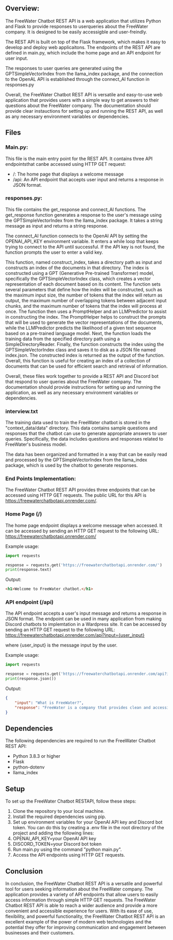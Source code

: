 ## Overview:
The FreeWater Chatbot REST API is a web application that utilizes Python and Flask to provide responses to userqueries about the FreeWater company. It is designed to be easily accessigble and user-freindly.

The REST API is built on top of the Flask framework, which makes it easy to develop and deploy web applicaitons. The endpoints of the REST API are defined in main.py, which include the home page and an API endpoint for user input.

The responses to user queries are generated using the GPTSimpleVectorIndex from the llama_index package, and the connection to the OpenAL API is established through the connect_AI function in responses.py

Overall, the FreeWater Chatbot REST API is versatile and easy-to-use web application that provides users with a simple way to get answers to their questions about the FreeWater company. The documentation should provide clear instauctions for setting up and running the REST API, as well as any necessary environment variables or dependencies.

## Files
### Main.py:
This file is the main entry point for the REST API. It contains three API endpointsthat canbe accessed using HTTP GET request:
 - /: The home page that displays a welcome message
 - /api: An API endpoint that accepts user input and returns a response in JSON format.


### responses.py:
This file contains the get_response and connect_AI functions. The get_response function generates a response to the user's message using the GPTSimpleVectorIndex from the llama_index package. It takes a string message as input and returns a string response.

The connect_AI function connects to the OpenAI API by setting the OPENAI_API_KEY environment variable. It enters a while loop that keeps trying to connect to the API until successful. If the API key is not found, the function prompts the user to enter a valid key.

This function, named construct_index, takes a directory path as input and constructs an index of the documents in that directory. The index is constructed using a GPT (Generative Pre-trained Transformer) model, specifically the GPTSimpleVectorIndex class, which creates a vector representation of each document based on its content.
The function sets several parameters that define how the index will be constructed, such as the maximum input size, the number of tokens that the index will return as output, the maximum number of overlapping tokens between adjacent input chunks, and the maximum number of tokens that the index will process at once.
The function then uses a PromptHelper and an LLMPredictor to assist in constructing the index. The PromptHelper helps to construct the prompts that will be used to generate the vector representations of the documents, while the LLMPredictor predicts the likelihood of a given text sequence based on a pre-trained language model.
Next, the function loads the training data from the specified directory path using a SimpleDirectoryReader.
Finally, the function constructs the index using the GPTSimpleVectorIndex class and saves it to disk as a JSON file named index.json. The constructed index is returned as the output of the function.
Overall, this function is useful for creating an index of a collection of documents that can be used for efficient search and retrieval of information.

Overall, these files work together to provide a REST API and Discord bot that respond to user queries about the FreeWater company. The documentation should provide instructions for setting up and running the application, as well as any necessary environment variables or dependencies.

### interview.txt
The training data used to train the FreeWater chatbot is stored in the "context_data/data" directory. This data contains sample questions and responses that the chatbot can use to generate appropriate answers to user queries. Specifically, the data includes questions and responses related to FreeWater's business model.

The data has been organized and formatted in a way that can be easily read and processed by the GPTSimpleVectorIndex from the llama_index package, which is used by the chatbot to generate responses.

### End Points Implementation:
The FreeWater Chatbot REST API provides three endpoints that can be accessed using HTTP GET requests. The public URL for this API is https://freewaterchatbotapi.onrender.com/.

### Home Page (/)
The home page endpoint displays a welcome message when accessed. It can be accessed by sending an HTTP GET request to the following URL:
https://freewaterchatbotapi.onrender.com/

Example usage:
```python
import requests

response = requests.get('https://freewaterchatbotapi.onrender.com/')
print(response.text)
```

Output:
```html
<h1>Welcome to FreeWater chatbot.</h1>
```

### API endpoint (/api)
The API endpoint accepts a user's input message and returns a response in JSON format. The endpoint can be used in many application from making Discord chatbots to implemtation in a Wardpress site. It can be accessed by sending an HTTP GET request to the following URL:
https://freewaterchatbotapi.onrender.com/api?input={user_input}

where {user_input} is the message input by the user.

Example usage:
```python
import requests

response = requests.get('https://freewaterchatbotapi.onrender.com/api?input=What is FreeWater?')
print(response.json())
```

Output:
```json
{
    "input": "What is FreeWater?",
    "response": "FreeWater is a company that provides clean and accessible water to people in need around the world."
}
```

## Dependencies
The following dependencies are required to run the FreeWater Chatbot REST API:
 - Python 3.8.3 or higher
 - Flask
 - python-dotenv
 - llama_index

## Setup
To set up the FreeWater Chatbot RESTAPI, follow these steps:
 1. Clone the repository to your local machine.
 2. Install the required dependencies using pip.
 3. Set up environment variables for your OpenAI API key and Discord bot token. You can do this by creating a .env file in the root directory of the project and adding the following lines:
 4. OPENAI_API_KEY=your OpenAI API key
 5. DISCORD_TOKEN=your Discord bot token
 6. Run main.py using the command "python main.py".
 7. Access the API endpoints using HTTP GET requests.


## Conclusion
In conclusion, the FreeWater Chatbot REST API is a versatile and powerful tool for users seeking information about the FreeWater company. The application provides a variety of API endpoints that allow users to easily access information through simple HTTP GET requests. The FreeWater Chatbot REST API is able to reach a wider audience and provide a more convenient and accessible experience for users. With its ease of use, flexibility, and powerful functionality, the FreeWater Chatbot REST API is an excellent example of the power of modern web technologies and the potential they offer for improving communication and engagement between businesses and their customers.
